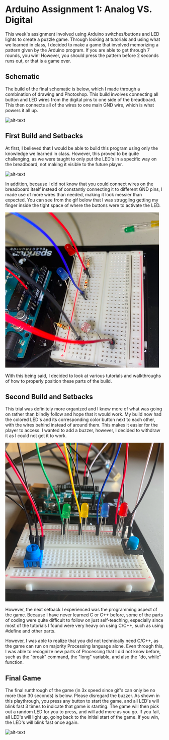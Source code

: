 # Arduino Assignment 1: Analog VS. Digital
This week's assignment involved using Arduino switches/buttons and LED lights to create a puzzle game. Through looking at tutorials and using what we learned in class, I decided to make a game that involved memorizing a pattern given by the Arduino program. If you are able to get through 7 rounds, you win! However, you should press the pattern before 2 seconds runs out, or that is a game over.

## Schematic
The build of the final schematic is below, which I made through a combination of drawing and Photoshop. This build involves connecting all button and LED wires from the digital pins to one side of the breadboard. This then connects all of the wires to one main GND wire, which is what powers it all up.

![alt-text](images/photoresistor.gif)

## First Build and Setbacks
At first, I believed that I would be able to build this program using only the knowledge we learned in class. However, this proved to be quite challenging, as we were taught to only put the LED's in a specific way on the breadboard, not making it visible to the future player.

![alt-text](images/potentiometer.gif)

In addition, because I did not know that you could connect wires on the breadboard itself instead of constantly connecting it to different GND pins, I made use of more wires than needed, making it look messier than expected. You can see from the gif below that I was struggling getting my finger inside the tight space of where the buttons were to activate the LED.

![](images/trial1.png)

With this being said, I decided to look at various tutorials and walkthroughs of how to properly position these parts of the build.

## Second Build and Setbacks
This trial was definitely more organized and I knew more of what was going on rather than blindly follow and hope that it would work. My build now had the colored LED's and its corresponding color button next to each other, with the wires behind instead of around them. This makes it easier for the player to access. I wanted to add a buzzer, however, I decided to withdraw it as I could not get it to work. 

![](images/trial2.png)

However, the next setback I experienced was the programming aspect of the game. Because I have never learned C or C++ before, some of the parts of coding were quite difficult to follow on just self-teaching, especially since most of the tutorials I found were very heavy on using C/C++, such as using #define and other parts.

However, I was able to realize that you did not technically need C/C++, as the game can run on majority Processing language alone. Even through this, I was able to recognize new parts of Processing that I did not know before, such as the "break" command, the "long" variable, and also the "do, while" function.

## Final Game
The final runthrough of the game (in 3x speed since gif's can only be no more than 30 seconds) is below. Please disregard the buzzer. As shown in this playthrough, you press any button to start the game, and all LED's will blink fast 3 times to indicate that game is starting. The game will then pick out a random LED for you to press, and will add more as you go. If you fail, all LED's will light up, going back to the initial start of the game. If you win, the LED's will blink fast once again.

![alt-text](images/finalgame.gif)

